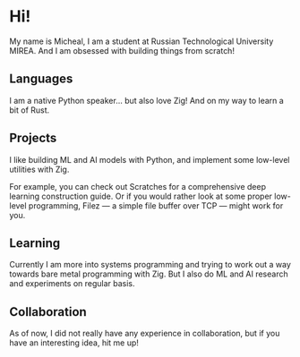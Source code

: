 # Hi!

My name is Micheal, I am a student at Russian Technological University MIREA. And I am obsessed with building 
things from scratch!

## Languages

I am a native Python speaker... but also love Zig! And on my way to learn a bit of Rust.

## Projects

I like building ML and AI models with Python, and implement some low-level utilities with Zig.

For example, you can check out Scratches for a comprehensive deep learning construction guide.
Or if you would rather look at some proper low-level programming, Filez — a simple file buffer over TCP — might
work for you.

## Learning

Currently I am more into systems programming and trying to work out a way towards bare metal programming with Zig.
But I also do ML and AI research and experiments on regular basis.

## Collaboration

As of now, I did not really have any experience in collaboration, but if you have an interesting idea, hit me up!
